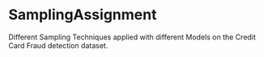 # SamplingAssignment
Different Sampling Techniques applied with different Models on the Credit Card Fraud detection dataset.
